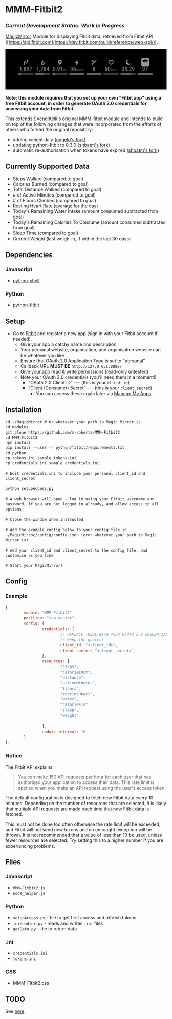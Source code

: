 MMM-Fitbit2
===
### _Current Development Status: Work In Progress_

[MagicMirror](https://github.com/MichMich/MagicMirror) Module for displaying Fitbit data, retrieved from Fitbit API ([https://api.fitbit.com](https://dev.fitbit.com/build/reference/web-api/)).

![](screenshot.png)

**Note: this module requires that you set up your own "Fitbit app" using a free Fitbit account, in order to generate OAuth 2.0 credentials for accessing your data from Fitbit.**

This extends SVendittelli's original [MMM-fitbit](https://github.com/SVendittelli/MMM-fitbit) module and intends to build on top of the following changes that were incorporated from the efforts of others who forked the original repository:

* adding weight data ([engeld's fork](https://github.com/engeld/MMM-fitbit))
* updating python-fitbit to 0.3.0 ([shbatm's fork](https://github.com/shbatm/MMM-fitbit))
* automatic re-authorisation when tokens have expired ([shbatm's fork](https://github.com/shbatm/MMM-fitbit))

Currently Supported Data
----
* Steps Walked (compared to goal)
* Calories Burned (compared to goal)
* Total Distance Walked (compared to goal)
* \# of Active Minutes (compared to goal)
* \# of Floors Climbed (compared to goal)
* Resting Heart Rate (average for the day)
* Today's Remaining Water Intake (amount consumed subtracted from goal)
* Today's Remaining Calories To Consume (amount consumed subtracted from goal)
* Sleep Time (compared to goal)
* Current Weight (last weigh-in, if within the last 30 days)

Dependencies
---
### Javascript
* [python-shell](https://www.npmjs.com/package/python-shell)

### Python
* [python-fitbit](https://github.com/orcasgit/python-fitbit)

Setup
---
* Go to [Fitbit](https://dev.fitbit.com/apps/new/) and register a new app (sign in with your Fitbit account if needed).
	* Give your app a catchy name and description
	* Your personal website, organisation, and organisation website can be whatever you like
	* Ensure that OAuth 2.0 Application Type is set to "personal"
	* Callback URL **MUST BE** `http://127.0.0.1:8888/`
	* Give your app read & write permissions (read-only untested)
	* Note your OAuth 2.0 credentials (you'll need them in a moment!)
		* "OAuth 2.0 Client ID" --- (this is your `client_id`)
		* "Client (Consumer) Secret" --- (this is your `client_secret`)
			* You can access these again later via [Manage My Apps](https://dev.fitbit.com/apps)

Installation
---

```
cd ~/MagicMirror # or whatever your path to Magic Mirror is
cd modules
git clone https://github.com/m-roberts/MMM-Fitbit2
cd MMM-Fitbit2
npm install
pip install --user -r python/fitbit/requirements.txt
cd python
cp tokens.ini.sample tokens.ini
cp credentials.ini.sample credentials.ini

# Edit credentials.ini to include your personal client_id and client_secret

python setupAccess.py

# A web browser will open - log in using your Fitbit username and password, if you are not logged in already, and allow access to all options

# Close the window when instructed

# Add the example config below to your config file in ~/MagicMirror/config/config.json (oror whatever your path to Magic Mirror is)

# Add your client_id and client_secret to the config file, and customise as you like

# Start your MagicMirror!
```

Config
---
### Example
````javascript
{
		module: "MMM-Fitbit2",
		position: "top_center",
		config: {
				credentials: {
						// REPLACE THESE WITH YOUR OAUTH 2.0 CREDENTIALS
						// Keep the quotes!
						client_id: "<client_id>",
						client_secret: "<client_secret>",
				},
				resources: [
						"steps",
						"caloriesOut",
						"distance",
						"activeMinutes",
						"floors",
						"restingHeart",
						"water",
						"caloriesIn",
						"sleep",
						"weight"

				],
				update_interval: 10
		}
},

````
### Notice
The Fitbit API explains:
> You can make 150 API requests per hour for each user that has authorized your application to access their data. This rate limit is applied when you make an API request using the user's access token.

The default configuration is designed to fetch new Fitbit data every 10 minutes. Depending on the number of resources that are selected, it is likely that multiple API requests are made each time that new Fitbit data is fetched.

This must not be done too often otherwise the rate limit will be exceeded, and Fitbit will not send new tokens and an uncaught exception will be thrown. It is not recommended that a value of less than 10 be used, unless fewer resources are selected. Try setting this to a higher number if you are experiencing problems.

Files
--
### Javascript
* `MMM-Fitbit2.js`
* `node_helper.js`

### Python
* `setupAccess.py` - file to get first access and refresh tokens
* `iniHandler.py` - reads and writes `.ini` files
* `getData.py` - file to return data

### .ini
* `credentials.ini`
* `tokens.ini`

### CSS
* MMM-Fitbit2.css

TODO
---
See [here](TODO.md).
